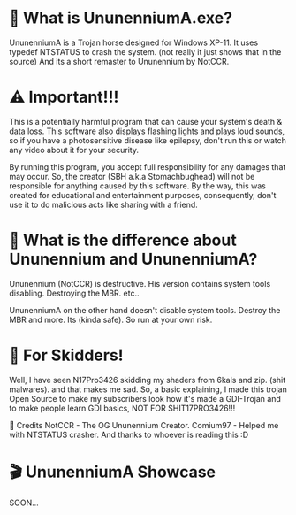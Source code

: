 # 🤔 What is UnunenniumA.exe?

UnunenniumA is a Trojan horse designed for Windows XP-11. It uses typedef NTSTATUS to crash the system. (not really it just shows that in the source) And its a short remaster to Ununennium by NotCCR. 

# ⚠️ Important!!!
This is a potentially harmful program that can cause your system's death & data loss. This software also displays flashing lights and plays loud sounds, so if you have a photosensitive disease like epilepsy, don't run this or watch any video about it for your security.

By running this program, you accept full responsibility for any damages that may occur. So, the creator (SBH a.k.a Stomachbughead) will not be responsible for anything caused by this software. By the way, this was created for educational and entertainment purposes, consequently, don't use it to do malicious acts like sharing with a friend.

# 🤔 What is the difference about Ununennium and UnunenniumA?

Ununennium (NotCCR) is destructive. His version contains system tools disabling. Destroying the MBR. etc..

UnunenniumA on the other hand doesn't disable system tools. Destroy the MBR and more. Its (kinda safe). So run at your own risk.

# 🤡 For Skidders!

Well, I have seen N17Pro3426 skidding my shaders from 6kals and zip. (shit malwares). and that makes me sad. So, a basic explaining, I made this trojan Open Source to make my subscribers look how it's made a GDI-Trojan and to make people learn GDI basics, NOT FOR SHIT17PRO3426!!!

🤝 Credits
NotCCR - The OG Ununennium Creator.
Comium97 - Helped me with NTSTATUS crasher.
And thanks to whoever is reading this :D


# 🎬 UnunenniumA Showcase
SOON...
